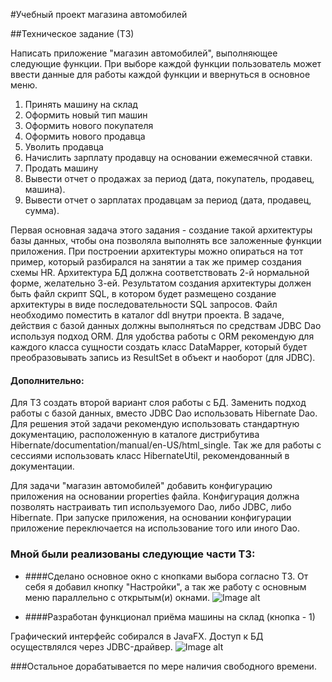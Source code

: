 #Учебный проект магазина автомобилей

##Техническое задание (ТЗ)

Написать приложение "магазин автомобилей", выполняющее следующие функции.
  При выборе каждой функции пользователь может ввести данные для работы каждой функции и ввернуться в 
  основное меню.
 
   1. Принять машину на склад
   2. Оформить новый тип машин
   3. Оформить нового покупателя
   4. Оформить нового продавца
   5. Уволить продавца
   6. Начислить зарплату продавцу на основании ежемесячной ставки.
   7. Продать машину
   8. Вывести отчет о продажах за период (дата, покупатель, продавец, машина).
   9. Вывести отчет о зарплатах продавцам за период (дата, продавец, сумма).
   
 Первая основная задача этого задания - создание такой архитектуры базы данных, чтобы она позволяла выполнять все заложенные функции приложения. При построении архитектуры можно опираться на тот пример, который разбирался на занятии а так же пример создания схемы HR. Архитектура БД должна соответствовать 2-й нормальной форме, желательно 3-ей.
 Результатом создания архитектуры должен быть файл скрипт SQL, в котором будет размещено создание архитектуры в виде последовательности SQL запросов. Файл необходимо поместить в каталог ddl внутри проекта.
 В задаче, действия с базой данных должны выполняться по средствам JDBC Dao используя подход ORM. Для удобства работы с ORM рекомендую для каждого класса сущности создать класс DataMapper, который будет преобразовывать запись из ResultSet в объект и наоборот (для JDBC).

#### Дополнительно:
Для ТЗ создать второй вариант слоя работы с БД. Заменить подход работы с базой данных, вместо JDBC Dao использовать Hibernate Dao. Для решения этой задачи рекомендую использовать стандартную документацию, расположенную в каталоге дистрибутива Hibernate/documentation/manual/en-US/html_single. Так же для работы с сессиями использовать класс HibernateUtil, рекомендованный в документации.

Для задачи "магазин автомобилей" добавить конфигурацию приложения на основании properties файла. Конфигурация должна позволять настраивать тип используемого Dao, либо JDBC, либо Hibernate. При запуске приложения, на основании конфигурации приложение переключается на использование того или иного Dao.

### Мной были реализованы следующие части ТЗ:

* ####Сделано основное окно с кнопками выбора согласно ТЗ. От себя я добавил кнопку "Настройки", а так же работу с основным меню параллельно с открытым(и) окнами. 
![Image alt](https://cloud.githubusercontent.com/assets/22368404/23029664/5f5392b6-f47c-11e6-8ed7-b65649736e3f.png)

* ####Разработан функционал приёма машины на склад (кнопка - 1) 

Графический интерфейс собирался в JavaFX.
Доступ к БД осуществлялся через JDBC-драйвер.
![Image alt](https://cloud.githubusercontent.com/assets/22368404/23029555/024e360c-f47c-11e6-9809-3e1a69dbcbed.png)

###Остальное дорабатывается по мере наличия свободного времени.